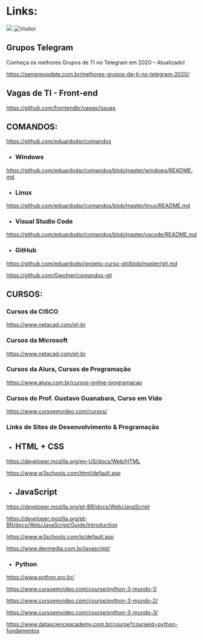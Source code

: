# Links:

[![](https://img.shields.io/badge/made_by-eduardodsr-green)](https://github.com/eduardods/)
![Visitor](https://visitor-badge.glitch.me/badge?page_id=eduardodsr.Bookmarks)

## Grupos Telegram

Conheça os melhores Grupos de TI no Telegram em 2020 – Atualizado!

https://sempreupdate.com.br/melhores-grupos-de-ti-no-telegram-2020/

## Vagas de TI - Front-end

https://github.com/frontendbr/vagas/issues


## COMANDOS:

https://github.com/eduardodsr/comandos

- ### Windows

https://github.com/eduardodsr/comandos/blob/master/windows/README.md

- ### Linux

https://github.com/eduardodsr/comandos/blob/master/linux/README.md

- ### Visual Studio Code

https://github.com/eduardodsr/comandos/blob/master/vscode/README.md

- ### GitHub

https://github.com/eduardodsr/projeto-curso-git/blob/master/git.md

https://github.com/Gwolner/comandos-git



## CURSOS:


### Cursos da CISCO

https://www.netacad.com/pt-br


### Cursos da Microsoft

https://www.netacad.com/pt-br


### Cursos da Alura, Cursos de Programação

https://www.alura.com.br/cursos-online-programacao


### Cursos do Prof. Gustavo Guanabara, Curso em Vído

https://www.cursoemvideo.com/cursos/


### Links de Sites de Desenvolvimento & Programação

- ## HTML + CSS

https://developer.mozilla.org/en-US/docs/Web/HTML

https://www.w3schools.com/html/default.asp

- ## JavaScript

https://developer.mozilla.org/pt-BR/docs/Web/JavaScript

https://developer.mozilla.org/pt-BR/docs/Web/JavaScript/Guide/Introduction

https://www.w3schools.com/js/default.asp

https://www.devmedia.com.br/javascript/

- ### Python

https://www.python.pro.br/

https://www.cursoemvideo.com/course/python-3-mundo-1/

https://www.cursoemvideo.com/course/python-3-mundo-2/

https://www.cursoemvideo.com/course/python-3-mundo-3/

https://www.datascienceacademy.com.br/course?courseid=python-fundamentos

